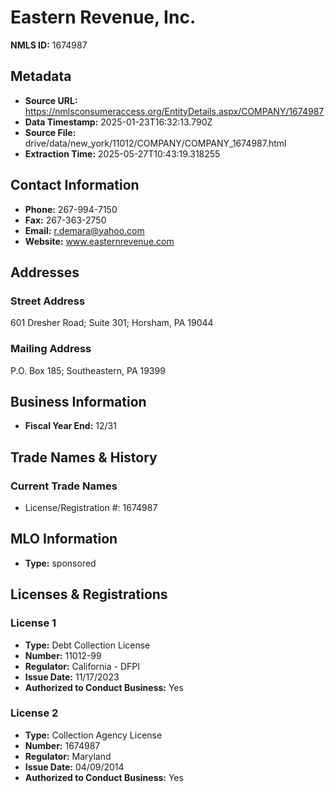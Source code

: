 # Eastern Revenue, Inc.

**NMLS ID:** 1674987

## Metadata
- **Source URL:** https://nmlsconsumeraccess.org/EntityDetails.aspx/COMPANY/1674987
- **Data Timestamp:** 2025-01-23T16:32:13.790Z
- **Source File:** drive/data/new_york/11012/COMPANY/COMPANY_1674987.html
- **Extraction Time:** 2025-05-27T10:43:19.318255

## Contact Information
- **Phone:** 267-994-7150
- **Fax:** 267-363-2750
- **Email:** r.demara@yahoo.com
- **Website:** www.easternrevenue.com

## Addresses
### Street Address
601 Dresher Road; Suite 301; Horsham, PA 19044

### Mailing Address
P.O. Box 185; Southeastern, PA 19399

## Business Information
- **Fiscal Year End:** 12/31

## Trade Names & History
### Current Trade Names
- License/Registration #: 1674987

## MLO Information
- **Type:** sponsored

## Licenses & Registrations

### License 1
- **Type:** Debt Collection License
- **Number:** 11012-99
- **Regulator:** California - DFPI
- **Issue Date:** 11/17/2023
- **Authorized to Conduct Business:** Yes

### License 2
- **Type:** Collection Agency License
- **Number:** 1674987
- **Regulator:** Maryland
- **Issue Date:** 04/09/2014
- **Authorized to Conduct Business:** Yes
